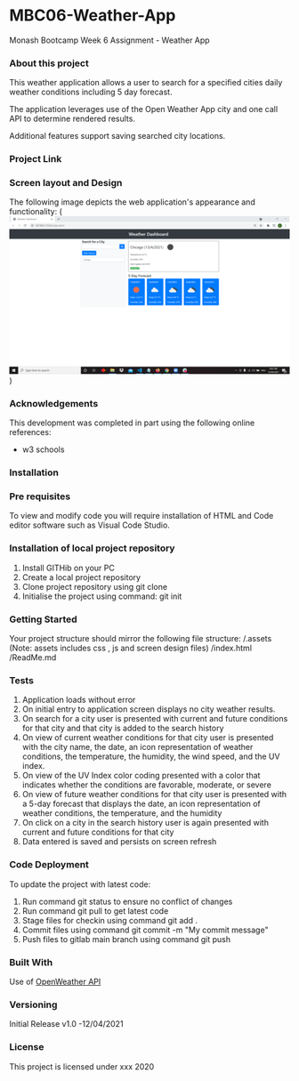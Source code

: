 # MBC06-Weather-App

Monash Bootcamp Week 6 Assignment - Weather App

### About this project

This weather application allows a user to search for a specified cities daily weather conditions including 5 day forecast.

The application leverages use of the Open Weather App city and one call API to determine rendered results.

Additional features support saving searched city locations.

### Project Link

### Screen layout and Design

The following image depicts the web application's appearance and functionality:
(![Workday Schedule Screen Design](https://github.com/vvnnzar/MBC06-Weather-App/blob/main/assets/screen%20design/screen%20design.PNG))

### Acknowledgements

This development was completed in part using the following online references:

- w3 schools

### Installation

### Pre requisites

To view and modify code you will require installation of HTML and Code editor software such as Visual Code Studio.

### Installation of local project repository

1. Install GITHib on your PC
2. Create a local project repository 
3. Clone project repository using git clone
4. Initialise the project using command: git init

### Getting Started

Your project structure should mirror the following file structure:
/.assets (Note: assets includes css , js and screen design files)
/index.html
/ReadMe.md

### Tests

1. Application loads without error
2. On initial entry to application screen displays no city weather results.
3. On search for a city user is presented with current and future conditions for that city and that city is added to the search history
4. On view of current weather conditions for that city user is presented with the city name, the date, an icon representation of weather conditions, the temperature, the humidity, the wind speed, and the UV index.
5. On view of the UV Index color coding presented with a color that indicates whether the conditions are favorable, moderate, or severe
6. On view of future weather conditions for that city user is presented with a 5-day forecast that displays the date, an icon representation of weather conditions, the temperature, and the humidity
7. On click on a city in the search history user is again presented with current and future conditions for that city
8. Data entered is saved and persists on screen refresh

### Code Deployment

To update the project with latest code:

1. Run command git status to ensure no conflict of changes
2. Run command git pull to get latest code
3. Stage files for checkin using command git add .
4. Commit files using command git commit -m "My commit message"
5. Push files to gitlab main branch using command git push

### Built With

Use of [OpenWeather API](https://openweathermap.org/api) 

### Versioning

Initial Release v1.0 -12/04/2021

### License

This project is licensed under xxx 2020
